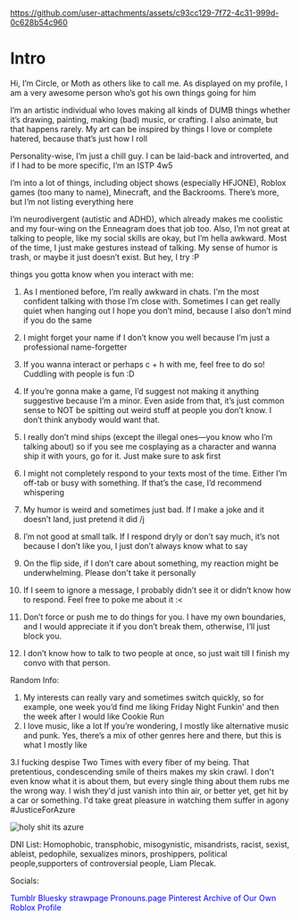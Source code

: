 
https://github.com/user-attachments/assets/c93cc129-7f72-4c31-999d-0c628b54c960
# Intro
Hi, I’m Circle, or Moth as others like to call me. As displayed on my profile, I am a very awesome person who’s got his own things going for him

I’m an artistic individual who loves making all kinds of DUMB things whether it’s drawing, painting, making (bad) music, or crafting. I also animate, but that happens rarely. My art can be inspired by things I love or complete hatered, because that’s just how I roll

Personality-wise, I’m just a chill guy. I can be laid-back and introverted, and if I had to be more specific, I’m an ISTP 4w5

I’m into a lot of things, including object shows (especially HFJONE), Roblox games (too many to name), Minecraft, and the Backrooms. There’s more, but I’m not listing everything here

I’m neurodivergent (autistic and ADHD), which already makes me coolistic and my four-wing on the Enneagram does that job too. Also, I’m not great at talking to people, like my social skills are okay, but I’m hella awkward. Most of the time, I just make gestures instead of talking. My sense of humor is trash, or maybe it just doesn’t exist. But hey, I try :P

 things you gotta know when you interact with me:
1. As I mentioned before, I’m really awkward in chats. I'm the most confident talking with those I’m close with. Sometimes I can get really quiet when hanging out I hope you don’t mind, because I also don’t mind if you do the same
2. 	I might forget your name if I don’t know you well because I’m just a professional name-forgetter
3. 	If you wanna interact or perhaps c + h with me, feel free to do so! Cuddling with people is fun :D
4. 	If you’re gonna make a game, I’d suggest not making it anything suggestive because I’m a minor. Even aside from that, it’s just common sense to NOT be spitting out weird stuff at people you don’t know. I don’t think anybody would want that.
5. 	I really don’t mind ships (except the illegal ones—you know who I’m talking about) so if you see me cosplaying as a character and wanna ship it with yours, go for it. Just make sure to ask first
6. I  might not completely respond to your texts most of the time. Either I’m off-tab or busy with something. If that’s the case, I’d recommend whispering 
7. My humor is weird and sometimes just bad. If I make a joke and it doesn’t land, just pretend it did /j
8.  I’m not good at small talk. If I respond dryly or don’t say much, it’s not because I don’t like you, I just don’t always know what to say
9. On the flip side, if I don’t care about something, my reaction might be underwhelming. Please don't take it personally

10. If I seem to ignore a message, I probably didn’t see it or didn’t know how to respond. Feel free to poke me about it :<
11.  Don’t force or push me to do things for you. I have my own boundaries, and I would appreciate it if you don’t break them, otherwise, I’ll just block you.
12. I don’t know how to talk to two people at once, so just wait till I finish my convo with that person.

Random Info:
1. My interests can really vary and sometimes switch quickly, so for example, one week you’d find me liking Friday Night Funkin' and then the week after I would like Cookie Run 
2. I love music, like a lot If you’re wondering, I mostly like alternative music and punk. Yes, there’s a mix of other genres here and there, but this is what I mostly like
   
3.I fucking despise Two Times with every fiber of my being. That pretentious, condescending smile of theirs makes my skin crawl. I don't even know what it is about them, but every single thing about them rubs me the wrong way. I wish they'd just vanish into thin air, or better yet, get hit by a car or something. I'd take great pleasure in watching them suffer in agony #JusticeForAzure

![holy shit its azure](https://github.com/user-attachments/assets/e660a4b6-b0da-4532-b0e4-051de1a2b0dc)

  




DNI List: Homophobic, transphobic, misogynistic, misandrists, racist, sexist, ableist, pedophile, sexualizes minors, proshippers, political people,supporters of controversial people, Liam Plecak.

Socials:

<a href="https://www.tumblr.com/blog/circlewithamole" style="color: blue; text-decoration: none;">Tumblr</a>
<a href="https://bsky.app/profile/circlewithamole.bsky.social" style="color: blue; text-decoration: none;">Bluesky</a>
<a href="https://imonthevergeoflosingit.straw.page" style="color: blue; text-decoration: none;">strawpage</a>
<a href="https://en.pronouns.page/@circlewithamole" style="color: blue; text-decoration: none;">Pronouns.page</a>
<a href="https://ca.pinterest.com/convertedPartypooper/" style="color: blue; text-decoration: none;">Pinterest</a>
<a href="https://archiveofourown.org/users/circlewithamole" style="color: blue; text-decoration: none;">Archive of Our Own</a>
<a href="https://www.roblox.com/users/1715948456/profile" style="color: blue; text-decoration: none;">Roblox Profile</a>
